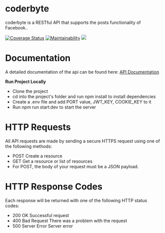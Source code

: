 # coderbyte

coderbyte is a RESTful API that supports the posts functionality of Facebook..

[![Coverage Status](https://coveralls.io/repos/github/donaldcrane/coderbyte/badge.svg?branch=develop)](https://coveralls.io/github/donaldcrane/coderbyte?branch=develop)
[![Maintainability](https://api.codeclimate.com/v1/badges/473301797778d2221014/maintainability)](https://codeclimate.com/github/donaldcrane/coderbyte/maintainability)
[![](https://img.shields.io/badge/Protected_by-Hound-a873d1.svg)](https://houndci.com)


# Documentation

A detailed documentation of the api can be found here: [API Documentation]()

**Run Project Locally**

- Clone the project
- cd into the project's folder and run npm install to install dependencies
- Create a .env file and add PORT value, JWT_KEY, COOKIE_KEY to it
- Run npm run start:dev to start the server

# HTTP Requests

All API requests are made by sending a secure HTTPS request using one of the following methods:

- POST Create a resource
- GET Get a resource or list of resources
- For POST, the body of your request must be a JSON payload.

# HTTP Response Codes

Each response will be returned with one of the following HTTP status codes:

- 200 OK Successful request
- 400 Bad Request There was a problem with the request
- 500 Server Error Server error
